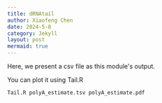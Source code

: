 ```yaml
---
title: dRNAtail
author: Xiaofeng Chen
date: 2024-5-8
category: Jekyll
layout: post
mermaid: true
---
```

Here, we present a csv file as this module's output.

You can plot it using Tail.R

```shell
Tail.R polyA_estimate.tsv polyA_estimate.pdf
```